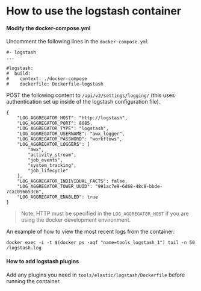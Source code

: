 # How to use the logstash container

#### Modify the docker-compose.yml

Uncomment the following lines in the `docker-compose.yml`

```
#- logstash
...

#logstash:
#  build:
#    context: ./docker-compose
#    dockerfile: Dockerfile-logstash
```

POST the following content to `/api/v2/settings/logging/` (this uses
authentication set up inside of the logstash configuration file).

```
{
    "LOG_AGGREGATOR_HOST": "http://logstash",
    "LOG_AGGREGATOR_PORT": 8085,
    "LOG_AGGREGATOR_TYPE": "logstash",
    "LOG_AGGREGATOR_USERNAME": "awx_logger",
    "LOG_AGGREGATOR_PASSWORD": "workflows",
    "LOG_AGGREGATOR_LOGGERS": [
        "awx",
        "activity_stream",
        "job_events",
        "system_tracking",
        "job_lifecycle"
    ],
    "LOG_AGGREGATOR_INDIVIDUAL_FACTS": false,
    "LOG_AGGREGATOR_TOWER_UUID": "991ac7e9-6d68-48c8-bbde-7ca1096653c6",
    "LOG_AGGREGATOR_ENABLED": true
}
```

> Note: HTTP must be specified in the `LOG_AGGREGATOR_HOST` if you are using the docker development environment.  

An example of how to view the most recent logs from the container:

```
docker exec -i -t $(docker ps -aqf "name=tools_logstash_1") tail -n 50 /logstash.log
```

#### How to add logstash plugins

Add any plugins you need in `tools/elastic/logstash/Dockerfile` before running the container.  
